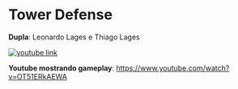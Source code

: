 # Tower Defense
**Dupla**: Leonardo Lages e Thiago Lages

[![youtube link](https://i.ibb.co/3Wg8wdY/https-i-ytimg-com-vi-zkln-QOOXv-HU-maxresdefault.jpg)](https://www.youtube.com/watch?v=zklnQOOXvHU "youtube link")

**Youtube mostrando gameplay**: https://www.youtube.com/watch?v=OT51ERkAEWA
